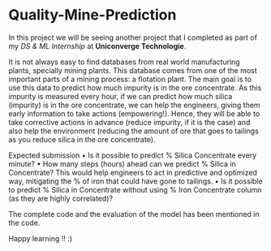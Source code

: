 # Quality-Mine-Prediction

In this project we will be seeing another project that I completed as part of my *DS & ML Internship* at **Uniconverge Technologie**.

It is not always easy to find databases from real world manufacturing plants, specially mining plants. This database comes from one of the most important parts of a mining process: a flotation plant. 
The main goal is to use this data to predict how much impurity is in the ore concentrate. As this impurity is measured every hour, if we can predict how much silica (impurity) is in the ore concentrate, we can help the engineers, giving them early information to take actions (empowering!). Hence, they will be able to take corrective actions in advance (reduce impurity, if it is the case) and also help the environment (reducing the amount of ore that goes to tailings as you reduce silica in the ore concentrate). 

Expected submission 
•	Is it possible to predict % Silica Concentrate every minute? 
•	How many steps (hours) ahead can we predict % Silica in Concentrate? This would help engineers to act in predictive and optimized way, mitigating the % of iron that could have gone to tailings. 
•	Is it possible to predict % Silica in Concentrate without using % Iron Concentrate column (as they are highly correlated)? 

The complete code and the evaluation of the model has been mentioned in the code.

Happy learning !! :)

